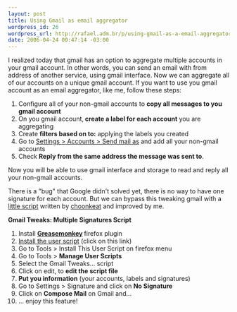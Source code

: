 ```yaml
--- 
layout: post
title: Using Gmail as email aggregator
wordpress_id: 26
wordpress_url: http://rafael.adm.br/p/using-gmail-as-a-email-aggregator/
date: 2006-04-24 00:47:14 -03:00
---
```

I realized today that gmail has an option to aggregate multiple accounts in your gmail account. In other words, you can send an email with from address of another service, using gmail interface. Now we can aggregate all of our accounts on a unique gmail account.
If you want to use you gmail account as an email aggregator, like me, follow these steps:
<ol>
	<li>Configure all of your non-gmail accounts to <strong>copy all messages to you gmail account</strong></li>
	<li>On you gmail account,<strong> create a label for each account</strong> you are aggregating</li>
	<li>Create <strong>filters based on to:</strong> applying the labels you created</li>
	<li>Go to <a title="Open Gmail Help Center (new window)" target="_blank" href="http://mail.google.com/support/bin/answer.py?answer=20616">Settings > Accounts > Send mail as</a> and add all your non-gmail accounts</li>
	<li>Check <strong>Reply from the same address the message was sent to</strong>.</li>
</ol>
Now you will be able to use gmail interface and storage to read and reply all your non-gmail accounts.

There is a "bug" that Google didn't solved yet, there is no way to have one signature for each account. But we can bypass this tweaking gmail with a <a target="_blank" title="Primaty script post (new window)" href="http://userscripts.org/scripts/show/1592">little script</a> written by  <a target="_blank" title="Visit his profile (new window)" href="http://userscripts.org/people/546">choonkeat</a> and improved by me.

<strong>Gmail Tweaks: Multiple Signatures Script</strong>
<ol>
	<li>Install <strong><a title="Open plugin site (new window)" target="_blank" href="http://greasemonkey.mozdev.org/">Greasemonkey</a> </strong>firefox plugin</li>
	<li><a title="Install the script" target="_blank" href="/files/gmailtweaksmultiplesigna.user.js">Install the user script</a> (click on this link)</li>
	<li>Go to Tools > Install This User Script on firefox menu</li>
	<li>Go to Tools > <strong>Manage User Scripts</strong></li>
	<li>Select the Gmail Tweaks... script</li>
	<li>Click on edit, to <strong>edit the script file</strong></li>
	<li><strong>Put you information</strong> (your accounts, labels and signatures)</li>
	<li>Go to Settings > Signature and click on <strong>No Signature</strong></li>
	<li>Click on <strong>Compose Mail</strong> on Gmail and...</li>
	<li>... enjoy this feature!</li>
</ol>
